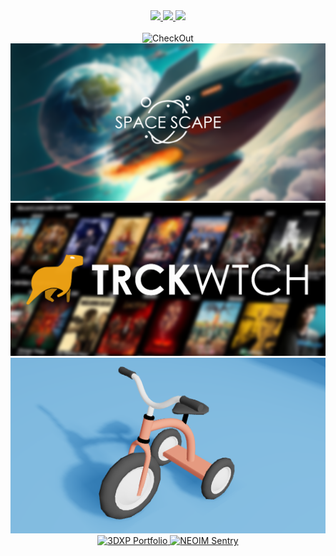 <div align="center">
  <a href="https://instagram.com/tho_macaron">
    <img src="https://img.shields.io/badge/Instagram-E4405F?style=for-the-badge&logo=instagram&logoColor=white"/>
  </a>
  <a href="https://www.linkedin.com/in/dev-thomas-caron">
    <img src="https://img.shields.io/badge/LinkedIn-0077B5?style=for-the-badge&logo=linkedin&logoColor=white"/>
  </a>
  <a href="https://stackoverflow.com/users/15032117/rootkitty">
    <img src="https://img.shields.io/badge/Stack_Overflow-FE7A16?style=for-the-badge&logo=stack-overflow&logoColor=white"/>
  </a>
  <br />
  <br />
  <img src="https://i.imgur.com/mqb15Ue.png" alt="CheckOut"/>
  <a href="https://spacescape.vercel.app/">
    <img width="600" src="https://github.com/thomas-rooty/spacescape/raw/master/public/img/spacescape_banner.png" alt="Spacescape"/>
  </a>
  <a href="https://trackwatch.live/">
    <img width="600" src="https://raw.githubusercontent.com/thomas-rooty/trackwatch/main/public/img/background-meta.png" alt="TrackWatch"/>
  </a>
  <a href="https://3d.tcaron.fr">
    <img width="600" src="https://raw.githubusercontent.com/thomas-rooty/tricycle-portfolio/main/public/assets/icons/banner.png" alt="3D Tricycle Portfolio"/>
  </a>
  <a href="https://3dxp.tcaron.fr">
    <img width="600" src="https://i.imgur.com/H4i1miy.png" alt="3DXP Portfolio"/>
  </a>
  <a href="https://neoim-sentry.vercel.app/">
    <img width="600" src="https://web.tcaron.fr/assets/NeoimSentry.png" alt="NEOIM Sentry"/>
  </a>
</div>
